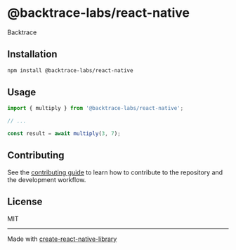 # @backtrace-labs/react-native

Backtrace

## Installation

```sh
npm install @backtrace-labs/react-native
```

## Usage

```js
import { multiply } from '@backtrace-labs/react-native';

// ...

const result = await multiply(3, 7);
```

## Contributing

See the [contributing guide](CONTRIBUTING.md) to learn how to contribute to the repository and the development workflow.

## License

MIT

---

Made with [create-react-native-library](https://github.com/callstack/react-native-builder-bob)
